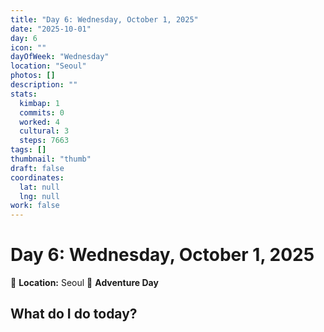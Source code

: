 ```yaml
---
title: "Day 6: Wednesday, October 1, 2025"
date: "2025-10-01"
day: 6
icon: ""
dayOfWeek: "Wednesday"
location: "Seoul"
photos: []
description: ""
stats:
  kimbap: 1
  commits: 0
  worked: 4
  cultural: 3
  steps: 7663
tags: []
thumbnail: "thumb"
draft: false
coordinates:
  lat: null
  lng: null
work: false
---
```

# Day 6: Wednesday, October 1, 2025

📍 **Location:** Seoul
🎒 **Adventure Day**

## What do I do today?



